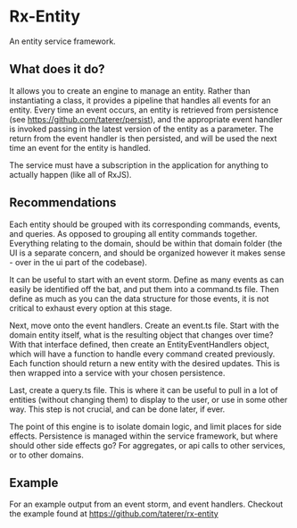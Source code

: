 # Rx-Entity
An entity service framework.

## What does it do?
It allows you to create an engine to manage an entity. Rather than instantiating a class, it provides a pipeline that handles all events for an entity. Every time an event occurs, an entity is retrieved from persistence (see https://github.com/taterer/persist), and the appropriate event handler is invoked passing in the latest version of the entity as a parameter. The return from the event handler is then persisted, and will be used the next time an event for the entity is handled.

The service must have a subscription in the application for anything to actually happen (like all of RxJS).

## Recommendations
Each entity should be grouped with its corresponding commands, events, and queries. As opposed to grouping all entity commands together. Everything relating to the domain, should be within that domain folder (the UI is a separate concern, and should be organized however it makes sense - over in the ui part of the codebase).

It can be useful to start with an event storm. Define as many events as can easily be identified off the bat, and put them into a command.ts file. Then define as much as you can the data structure for those events, it is not critical to exhaust every option at this stage.

Next, move onto the event handlers. Create an event.ts file. Start with the domain entity itself, what is the resulting object that changes over time? With that interface defined, then create an EntityEventHandlers object, which will have a function to handle every command created previously. Each function should return a new entity with the desired updates. This is then wrapped into a service with your chosen persistence.

Last, create a query.ts file. This is where it can be useful to pull in a lot of entities (without changing them) to display to the user, or use in some other way. This step is not crucial, and can be done later, if ever.

The point of this engine is to isolate domain logic, and limit places for side effects. Persistence is managed within the service framework, but where should other side effects go? For aggregates, or api calls to other services, or to other domains. 

## Example
For an example output from an event storm, and event handlers. Checkout the example found at https://github.com/taterer/rx-entity